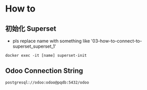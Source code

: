# How to

## 初始化 Superset

- pls replace name with something like '03-how-to-connect-to-superset_superset_1'

`docker exec -it [name] superset-init`

## Odoo Connection String

`postgresql://odoo:odoo@pqdb:5432/odoo`
